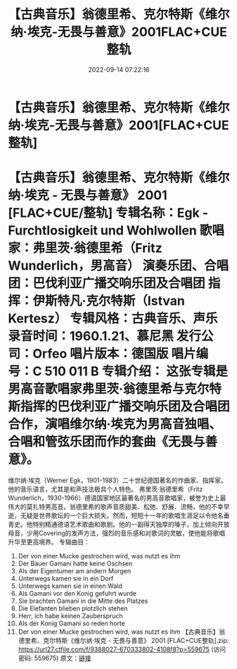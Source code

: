 ﻿---
title: 【古典音乐】翁德里希、克尔特斯《维尔纳·埃克-无畏与善意》2001FLAC+CUE整轨
date: 2022-09-14 07:22:16
categories: 古典音乐、新世纪、纯音雅乐
tags: 纯音雅乐
---
# 【古典音乐】翁德里希、克尔特斯《维尔纳·埃克-无畏与善意》2001[FLAC+CUE整轨]

【古典音乐】翁德里希、克尔特斯《维尔纳·埃克 - 无畏与善意》 2001 [FLAC+CUE/整轨]
专辑名称：Egk - Furchtlosigkeit und Wohlwollen
歌唱家：弗里茨·翁德里希（Fritz Wunderlich，男高音）
演奏乐团、合唱团：巴伐利亚广播交响乐团及合唱团
指挥：伊斯特凡·克尔特斯（Istvan Kertesz）
专辑风格：古典音乐、声乐
录音时间：1960.1.21、慕尼黑
发行公司：Orfeo
唱片版本：德国版
唱片编号：C 510 011 B
专辑介绍：
这张专辑是男高音歌唱家弗里茨·翁德里希与克尔特斯指挥的巴伐利亚广播交响乐团及合唱团合作，演唱维尔纳·埃克为男高音独唱、合唱和管弦乐团而作的套曲《无畏与善意》。
==================
维尔纳·埃克（Werner
Egk，1901-1983）二十世纪德国著名的作曲家、指挥家。他的音乐语言，尤其是和声技法极具个人特色。
弗里茨·翁德里希（Fritz
Wunderlich，1930-1966）德语国家地区最著名的男高音歌唱家，被誉为史上最伟大的莫扎特男高音。翁德里希的歌声音质甜美、松弛、舒展、流畅，他的不幸早逝，无疑是世界歌坛的一个巨大损失。然而，短短十一年的歌唱生涯足以令他名垂青史。他特别精通德语艺术歌曲和歌剧。他的一副得天独厚的嗓子，加上倾向开放母音，少用Covering的发声方法，强烈的音乐感和对歌词的灵敏，使他能将歌唱升华至更高境界。
专辑曲目：
01. Der von einer Mucke gestrochen wird, was nutzt es
ihm
02. Der Bauer Gamani hatte keine Oschsen
03. Als der Eigentumer am andern Morgen
04. Unterwegs kamen sie in ein Dorf
05. Unterwegs kamen sie in einen Wald
06. Als Gamani vor den Konig gefuhrt wurde
07. Sie brachten Gamani in die Mitte des Platzes
08. Die Elefanten blieben plotzlich stehen
09. Herr, ich habe keinen Zauberspruch
10. Als der Konig Gamani so reden horte
11. Der von einer Mucke gestrochen wird, was nutzt es
ihm
【古典音乐】翁德里希、克尔特斯《维尔纳·埃克 - 无畏与善意》 2001
[FLAC+CUE整轨].zip: https://url27.ctfile.com/f/9388027-670333802-4108f8?p=559675
(访问密码: 559675)
原文：[链接](https://blog.sina.com.cn/s/blog_1647c7e7601030ze4.html)
